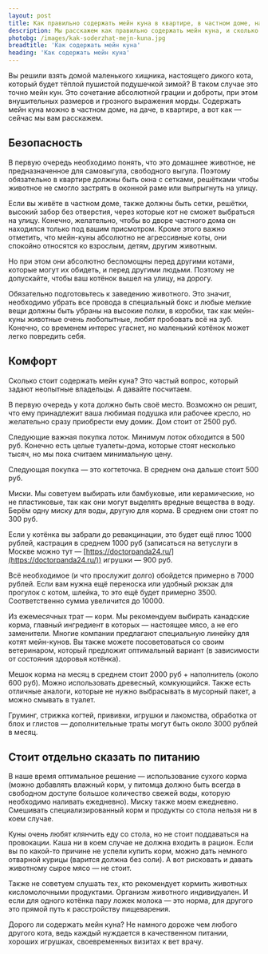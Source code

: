 ```yaml
---
layout: post 
title: Как правильно содержать мейн куна в квартире, в частном доме, на даче | GR
description: Мы расскажем как правильно содержать мейн куна, и сколько стоит содержание животного | GR
photobg: /images/kak-soderzhat-mejn-kuna.jpg
breadtitle: 'Как содержать мейн куна'
heading: 'Как содержать мейн куна'
--- 
```


Вы решили взять домой маленького хищника, настоящего дикого кота, который  будет тёплой пушистой подушечкой зимой? В таком случае это точно мейн кун. Это сочетание абсолютной грации и доброты, при этом внушительных размеров и грозного выражения морды. Содержать мейн куна можно в частном доме, на даче, в квартире, а вот как — сейчас мы вам расскажем.

## Безопасность

В первую очередь необходимо понять, что это домашнее животное, не предназначенное для самовыгула, свободного выгула. Поэтому обязательно в квартире должны быть окна с сетками, решётками чтобы животное не смогло застрять в оконной раме или выпрыгнуть на улицу. 

Если вы живёте в частном доме, также должны быть сетки, решётки, высокий забор без отверстия, через которые кот не сможет выбраться на улицу. Конечно, желательно, чтобы во дворе частного дома он находился только под вашим присмотром. Кроме этого важно отметить, что мейн-куны абсолютно не агрессивные коты, они спокойно относятся ко взрослым, детям, другим животным. 

Но при этом они абсолютно беспомощны перед другими котами, которые могут их обидеть, и перед другими людьми. Поэтому не допускайте, чтобы ваш котёнок вышел на улицу, на дорогу.

Обязательно подготовьтесь к заведению животного. Это значит, необходимо убрать все провода в специальный бокс и любые мелкие вещи должны быть убраны на высокие полки, в коробки, так как мейн-куны животные очень любопытные, любят пробовать всё на зуб. Конечно, со временем интерес угаснет, но маленький котёнок может легко повредить себя.

## Комфорт

Сколько стоит содержать мейн куна? Это частый вопрос, который задают неопытные владельцы. А давайте посчитаем.

В первую очередь у кота должно быть своё место. Возможно он решит, что ему принадлежит ваша любимая подушка или рабочее кресло, но желательно сразу приобрести ему домик. Дом стоит от 2500 руб.

Следующие важная покупка лоток. Минимум лоток обходится в 500 руб. Конечно есть целые туалеты-дома, которые стоят несколько тысяч, но мы пока считаем минимальную цену.

Следующая покупка — это когтеточка. В среднем она дальше стоит 500 руб.

Миски. Мы советуем выбирать или бамбуковые, или керамические, но не пластиковые, так как они могут выделять вредные вещества в воду. Берём одну миску для воды, другую для корма. В среднем они стоят по 300 руб.

Если у котёнка вы забрали до ревакцинации, это будет ещё плюс 1000 рублей, кастрация в среднем 1000 руб (записаться на ветуслуги в Москве можно тут — [https://doctorpanda24.ru/](https://doctorpanda24.ru/)) игрушки — 900 руб.

Всё необходимое (и что прослужит долго) обойдется примерно в 7000 рублей. Если вам нужна ещё переноска или удобный рюкзак для прогулок с котом, шлейка, то это ещё будет примерно 3500. Соответственно сумма увеличится до 10000.

Из ежемесячных трат — корм. Мы рекомендуем выбирать канадские корма, главный ингредиент в которых — настоящее мясо, а не его заменители. Многие компании предлагают специальную линейку для котят мейн-кунов. Вы также можете посоветоваться со своим ветеринаром, который предложит оптимальный вариант (в зависимости от состояния здоровья котёнка).

Мешок корма на месяц в среднем стоит 2000 руб + наполнитель (около 600 руб). Можно использовать древесный, комкующийся. Также есть отличные аналоги, которые не нужно выбрасывать в мусорный пакет, а можно смывать в туалет.

Груминг, стрижка когтей, прививки, игрушки и лакомства, обработка от блох и глистов — дополнительные траты могут быть около 3000 рублей в месяц.

## Стоит отдельно сказать по питанию

В наше время оптимальное решение — использование сухого корма (можно добавлять влажный корм, у питомца должно быть всегда в свободном доступе большое количество свежей воды, которую необходимо наливать ежедневно). Миску также моем ежедневно. Смешивать специализированный корм и продукты со стола нельзя ни в коем случае. 

Куны очень любят клянчить еду со стола, но не стоит поддаваться на провокации. Каша ни в коем случае не должна входить в рацион. Если вы по какой-то причине не успели купить корм, можно дать немного отварной курицы (варится должна без соли). А вот рисковать и давать животному сырое мясо — не стоит. 

Также не советуем слушать тех, кто рекомендует кормить животных кисломолочными продуктами. Организм животного индивидуален. И если  для одного котёнка пару ложек молока — это норма, для другого это прямой путь к расстройству пищеварения.

Дорого ли содержать мейн куна? Не намного дороже чем любого другого кота, ведь каждый нуждается в качественном питании, хороших игрушках, своевременных визитах к вет врачу.
